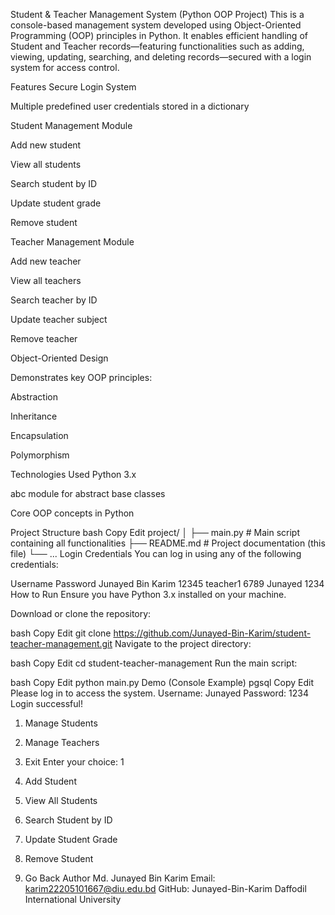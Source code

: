 Student & Teacher Management System (Python OOP Project)
This is a console-based management system developed using Object-Oriented Programming (OOP) principles in Python. It enables efficient handling of Student and Teacher records—featuring functionalities such as adding, viewing, updating, searching, and deleting records—secured with a login system for access control.

Features
Secure Login System

Multiple predefined user credentials stored in a dictionary

Student Management Module

Add new student

View all students

Search student by ID

Update student grade

Remove student

Teacher Management Module

Add new teacher

View all teachers

Search teacher by ID

Update teacher subject

Remove teacher

Object-Oriented Design

Demonstrates key OOP principles:

Abstraction

Inheritance

Encapsulation

Polymorphism

Technologies Used
Python 3.x

abc module for abstract base classes

Core OOP concepts in Python

Project Structure
bash
Copy
Edit
project/
│
├── main.py              # Main script containing all functionalities
├── README.md            # Project documentation (this file)
└── ...
Login Credentials
You can log in using any of the following credentials:


Username	Password
Junayed Bin Karim	12345
teacher1	6789
Junayed	1234
How to Run
Ensure you have Python 3.x installed on your machine.

Download or clone the repository:

bash
Copy
Edit
git clone https://github.com/Junayed-Bin-Karim/student-teacher-management.git
Navigate to the project directory:

bash
Copy
Edit
cd student-teacher-management
Run the main script:

bash
Copy
Edit
python main.py
Demo (Console Example)
pgsql
Copy
Edit
Please log in to access the system.
Username: Junayed
Password: 1234
Login successful!

1. Manage Students
2. Manage Teachers
3. Exit
Enter your choice: 1

1. Add Student
2. View All Students
3. Search Student by ID
4. Update Student Grade
5. Remove Student
6. Go Back
Author
Md. Junayed Bin Karim
Email: karim22205101667@diu.edu.bd
GitHub: Junayed-Bin-Karim
Daffodil International University
